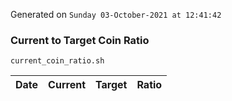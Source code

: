 Generated on `Sunday 03-October-2021 at 12:41:42`

### Current to Target Coin Ratio
`current_coin_ratio.sh`

Date|Current|Target|Ratio
---|---|---|---

